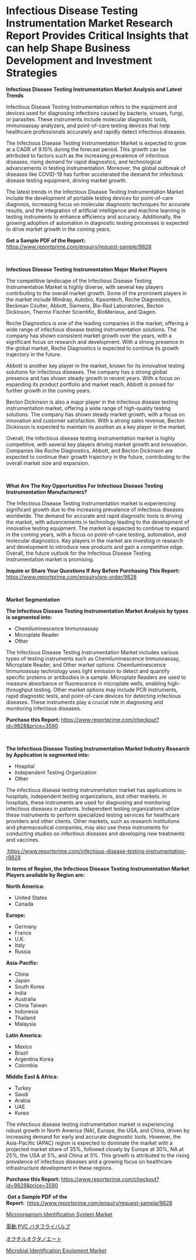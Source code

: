 <p><h1>Infectious Disease Testing Instrumentation Market Research Report Provides Critical Insights that can help Shape Business Development and Investment Strategies</h1></p><p><strong>Infectious Disease Testing Instrumentation Market Analysis and Latest Trends</strong></p>
<p><p>Infectious Disease Testing Instrumentation refers to the equipment and devices used for diagnosing infections caused by bacteria, viruses, fungi, or parasites. These instruments include molecular diagnostic tools, immunoassay analyzers, and point-of-care testing devices that help healthcare professionals accurately and rapidly detect infectious diseases.</p><p>The Infectious Disease Testing Instrumentation Market is expected to grow at a CAGR of 9.10% during the forecast period. This growth can be attributed to factors such as the increasing prevalence of infectious diseases, rising demand for rapid diagnostics, and technological advancements in testing instrumentation. Moreover, the global outbreak of diseases like COVID-19 has further accelerated the demand for infectious disease testing equipment, driving market growth.</p><p>The latest trends in the Infectious Disease Testing Instrumentation Market include the development of portable testing devices for point-of-care diagnosis, increasing focus on molecular diagnostic techniques for accurate results, and the integration of artificial intelligence and machine learning in testing instruments to enhance efficiency and accuracy. Additionally, the growing adoption of automation in diagnostic testing processes is expected to drive market growth in the coming years.</p></p>
<p><strong>Get a Sample PDF of the Report:&nbsp;</strong> <a href="https://www.reportprime.com/enquiry/request-sample/9828">https://www.reportprime.com/enquiry/request-sample/9828</a></p>
<p>&nbsp;</p>
<p><strong>Infectious Disease Testing Instrumentation Major Market Players</strong></p>
<p><p>The competitive landscape of the Infectious Disease Testing Instrumentation Market is highly diverse, with several key players contributing to the overall market growth. Some of the prominent players in the market include Mindray, Autobio, Kpsontech, Roche Diagnostics, Beckman Coulter, Abbott, Siemens, Bio-Rad Laboratories, Becton Dickinson, Thermo Fischer Scientific, BioMerieux, and Qiagen.</p><p>Roche Diagnostics is one of the leading companies in the market, offering a wide range of infectious disease testing instrumentation solutions. The company has shown consistent market growth over the years, with a significant focus on research and development. With a strong presence in the global market, Roche Diagnostics is expected to continue its growth trajectory in the future.</p><p>Abbott is another key player in the market, known for its innovative testing solutions for infectious diseases. The company has a strong global presence and has shown steady growth in recent years. With a focus on expanding its product portfolio and market reach, Abbott is poised for further growth in the coming years.</p><p>Becton Dickinson is also a major player in the infectious disease testing instrumentation market, offering a wide range of high-quality testing solutions. The company has shown steady market growth, with a focus on innovation and customer satisfaction. With a strong sales revenue, Becton Dickinson is expected to maintain its position as a key player in the market.</p><p>Overall, the infectious disease testing instrumentation market is highly competitive, with several key players driving market growth and innovation. Companies like Roche Diagnostics, Abbott, and Becton Dickinson are expected to continue their growth trajectory in the future, contributing to the overall market size and expansion.</p></p>
<p>&nbsp;</p>
<p><strong>What Are The Key Opportunities For Infectious Disease Testing Instrumentation Manufacturers?</strong></p>
<p><p>The Infectious Disease Testing Instrumentation market is experiencing significant growth due to the increasing prevalence of infectious diseases worldwide. The demand for accurate and rapid diagnostic tools is driving the market, with advancements in technology leading to the development of innovative testing equipment. The market is expected to continue to expand in the coming years, with a focus on point-of-care testing, automation, and molecular diagnostics. Key players in the market are investing in research and development to introduce new products and gain a competitive edge. Overall, the future outlook for the Infectious Disease Testing Instrumentation market is promising.</p></p>
<p><strong>Inquire or Share Your Questions If Any Before Purchasing This Report:</strong> <a href="https://www.reportprime.com/enquiry/pre-order/9828">https://www.reportprime.com/enquiry/pre-order/9828</a></p>
<p>&nbsp;</p>
<p><strong>Market Segmentation</strong></p>
<p><strong>The Infectious Disease Testing Instrumentation Market Analysis by types is segmented into:</strong></p>
<p><ul><li>Chemiluminescence Immunoassay</li><li>Microplate Reader</li><li>Other</li></ul></p>
<p><p>The Infectious Disease Testing Instrumentation Market includes various types of testing instruments such as Chemiluminescence Immunoassay, Microplate Reader, and Other market options. Chemiluminescence Immunoassay technology uses light emission to detect and quantify specific proteins or antibodies in a sample. Microplate Readers are used to measure absorbance or fluorescence in microplate wells, enabling high-throughput testing. Other market options may include PCR instruments, rapid diagnostic tests, and point-of-care devices for detecting infectious diseases. These instruments play a crucial role in diagnosing and monitoring infectious diseases.</p></p>
<p><strong>Purchase this Report:&nbsp;</strong><a href="https://www.reportprime.com/checkout?id=9828&price=3590">https://www.reportprime.com/checkout?id=9828&price=3590</a></p>
<p>&nbsp;</p>
<p><strong>The Infectious Disease Testing Instrumentation Market Industry Research by Application is segmented into:</strong></p>
<p><ul><li>Hospital</li><li>Independent Testing Organization</li><li>Other</li></ul></p>
<p><p>The infectious disease testing instrumentation market has applications in hospitals, independent testing organizations, and other markets. In hospitals, these instruments are used for diagnosing and monitoring infectious diseases in patients. Independent testing organizations utilize these instruments to perform specialized testing services for healthcare providers and other clients. Other markets, such as research institutions and pharmaceutical companies, may also use these instruments for conducting studies on infectious diseases and developing new treatments and vaccines.</p></p>
<p><a href="https://www.reportprime.com/infectious-disease-testing-instrumentation-r9828">&nbsp;https://www.reportprime.com/infectious-disease-testing-instrumentation-r9828</a></p>
<p><strong>In terms of Region, the Infectious Disease Testing Instrumentation Market Players available by Region are:</strong></p>
<p>
    <p> <strong> North America: </strong>
        <ul>
            <li>United States</li>
            <li>Canada</li>
        </ul>
        </p> 
    <p> <strong> Europe: </strong>
        <ul>
            <li>Germany</li>
            <li>France</li>
            <li>U.K.</li>
            <li>Italy</li>
            <li>Russia</li>
        </ul>
        </p> 
    <p> <strong> Asia-Pacific: </strong>
        <ul>
            <li>China</li>
            <li>Japan</li>
            <li>South Korea</li>
            <li>India</li>
            <li>Australia</li>
            <li>China Taiwan</li>
            <li>Indonesia</li>
            <li>Thailand</li>
            <li>Malaysia</li>
        </ul>
        </p> 
    <p> <strong> Latin America: </strong>
        <ul>
            <li>Mexico</li>
            <li>Brazil</li>
            <li>Argentina Korea</li>
            <li>Colombia</li>
        </ul>
        </p> 
    <p> <strong> Middle East & Africa: </strong>
        <ul>
            <li>Turkey</li>
            <li>Saudi</li>
            <li>Arabia</li>
            <li>UAE</li>
            <li>Korea</li>
        </ul>
    </p>
    </p>
<p><p>The infectious disease testing instrumentation market is experiencing robust growth in North America (NA), Europe, the USA, and China, driven by increasing demand for early and accurate diagnostic tools. However, the Asia-Pacific (APAC) region is expected to dominate the market with a projected market share of 35%, followed closely by Europe at 30%, NA at 25%, the USA at 5%, and China at 5%. This growth is attributed to the rising prevalence of infectious diseases and a growing focus on healthcare infrastructure development in these regions.</p></p>
<p><strong>Purchase this Report: </strong><a href="https://www.reportprime.com/checkout?id=9828&price=3590">https://www.reportprime.com/checkout?id=9828&price=3590</a></p>
<p>&nbsp;<strong>Get a Sample PDF of the Report:&nbsp;&nbsp;</strong><a href="https://www.reportprime.com/enquiry/request-sample/9828">https://www.reportprime.com/enquiry/request-sample/9828</a></p>
<p><strong></strong></p>
<p><p><a href="https://github.com/kosella/Market-Research-Report-List-2/blob/main/microorganism-identification-system-market.md">Microorganism Identification System Market</a></p><p><a href="https://medium.com/@jarredmertz53/%E9%9B%BB%E5%8B%95pvc%E3%83%90%E3%82%BF%E3%83%95%E3%83%A9%E3%82%A4%E3%83%90%E3%83%AB%E3%83%96%E3%81%AE%E5%B8%82%E5%A0%B4%E5%88%86%E6%9E%90-%E3%81%9D%E3%81%AEcagr-%E5%B8%82%E5%A0%B4%E3%82%BB%E3%82%B0%E3%83%A1%E3%83%B3%E3%83%86%E3%83%BC%E3%82%B7%E3%83%A7%E3%83%B3-%E3%81%8A%E3%82%88%E3%81%B3%E3%82%B0%E3%83%AD%E3%83%BC%E3%83%90%E3%83%AB%E6%A5%AD%E7%95%8C%E6%A6%82%E8%A6%81-be10b263975d">電動 PVC バタフライバルブ</a></p><p><a href="https://medium.com/@nicolaseller56452023/2024%E5%B9%B4%E3%81%8B%E3%82%892031%E5%B9%B4%E3%81%BE%E3%81%A7%E3%81%AE%E6%9C%9F%E9%96%93%E3%81%AE%E3%82%AA%E3%82%AF%E3%83%81%E3%83%AB%E3%82%AA%E3%82%AF%E3%82%BF%E3%83%8E%E3%82%A8%E3%83%BC%E3%83%88%E5%B8%82%E5%A0%B4%E3%81%AE%E3%83%88%E3%83%AC%E3%83%B3%E3%83%89%E3%81%A8%E5%B8%82%E5%A0%B4%E5%88%86%E6%9E%90%E3%81%8C%E4%BA%88%E6%B8%AC%E3%81%95%E3%82%8C%E3%81%A6%E3%81%84%E3%81%BE%E3%81%99-f0831554cc6f">オクチルオクタノエート</a></p><p><a href="https://github.com/nathandecarvalho/Market-Research-Report-List-2/blob/main/microbial-identification-equipment-market.md">Microbial Identification Equipment Market</a></p></p>